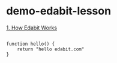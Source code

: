 # demo-edabit-lesson

[1. How Edabit Works](https://edabit.com/challenge/ARr5tA458o2tC9FTN)

```Js

function hello() {
	return "hello edabit.com"
}

```